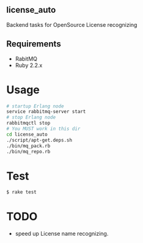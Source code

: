 ## license_auto
Backend tasks for OpenSource License recognizing

## Requirements
* RabitMQ
* Ruby 2.2.x

# Usage
``` bash
# startup Erlang node
service rabbitmq-server start 
# stop Erlang node
rabbitmqctl stop
# You MUST work in this dir
cd license_auto
./script/apt-get.deps.sh
./bin/mq_pack.rb
./bin/mq_repo.rb
```

# Test
``` bash
$ rake test
```

# TODO
* speed up License name recognizing.



